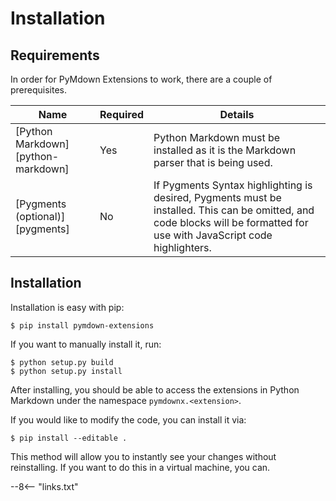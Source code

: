 # Installation

## Requirements

In order for PyMdown Extensions to work, there are a couple of prerequisites.

Name                               | Required | Details
---------------------------------- | -------- | -------
[Python Markdown][python-markdown] | Yes      | Python Markdown must be installed as it is the Markdown parser that is being used.
[Pygments (optional)][pygments]    | No       | If Pygments Syntax highlighting is desired, Pygments must be installed.  This can be omitted, and code blocks will be formatted for use with JavaScript code highlighters.

## Installation

Installation is easy with pip:

```console
$ pip install pymdown-extensions
```

If you want to manually install it, run:

```console
$ python setup.py build
$ python setup.py install
```

After installing, you should be able to access the extensions in Python Markdown under the namespace
`pymdownx.<extension>`.

If you would like to modify the code, you can install it via:

```console
$ pip install --editable .
```

This method will allow you to instantly see your changes without reinstalling.  If you want to do this in a virtual
machine, you can.

--8<-- "links.txt"
